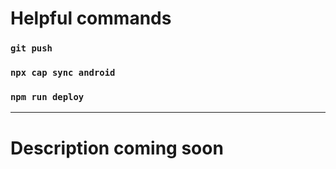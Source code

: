 # Helpful commands

### `git push`

### `npx cap sync android`

### `npm run deploy`

______________________________________________________________________

# Description coming soon
